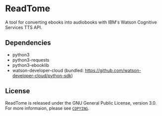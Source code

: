 ReadTome
========

A tool for converting ebooks into audiobooks with IBM's Watson Cognitive Services TTS API.


Dependencies
------------

- python3
- python3-requests
- python3-ebooklib
- watson-developer-cloud (bundled: https://github.com/watson-developer-cloud/python-sdk)


License
-------

ReadTome is released under the GNU General Public License, version 3.0. For more informaion, please see [`COPYING`](COPYING).
